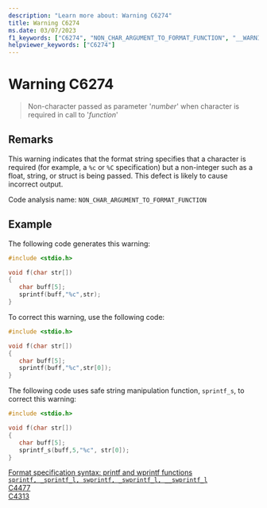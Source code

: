 ```yaml
---
description: "Learn more about: Warning C6274"
title: Warning C6274
ms.date: 03/07/2023
f1_keywords: ["C6274", "NON_CHAR_ARGUMENT_TO_FORMAT_FUNCTION", "__WARNING_NON_CHAR_ARGUMENT_TO_FORMAT_FUNCTION"]
helpviewer_keywords: ["C6274"]
---
```

# Warning C6274

> Non-character passed as parameter '*number*' when character is required in call to '*function*'

## Remarks

This warning indicates that the format string specifies that a character is required (for example, a `%c` or `%C` specification) but a non-integer such as a float, string, or struct is being passed. This defect is likely to cause incorrect output.

Code analysis name: `NON_CHAR_ARGUMENT_TO_FORMAT_FUNCTION`

## Example

The following code generates this warning:

```cpp
#include <stdio.h>

void f(char str[])
{
   char buff[5];
   sprintf(buff,"%c",str);
}
```

To correct this warning, use the following code:

```cpp
#include <stdio.h>

void f(char str[])
{
   char buff[5];
   sprintf(buff,"%c",str[0]);
}
```

The following code uses safe string manipulation function, `sprintf_s`, to correct this warning:

```cpp
#include <stdio.h>

void f(char str[])
{
   char buff[5];
   sprintf_s(buff,5,"%c", str[0]);
}
```

[Format specification syntax: printf and wprintf functions](../c-runtime-library/format-specification-syntax-printf-and-wprintf-functions.md)\
[`sprintf, _sprintf_l, swprintf, _swprintf_l, __swprintf_l`](../c-runtime-library/reference/sprintf-sprintf-l-swprintf-swprintf-l-swprintf-l.md)\
[C4477](../error-messages/compiler-warnings/C4477.md)\
[C4313](../error-messages/compiler-warnings/C4313.md)

